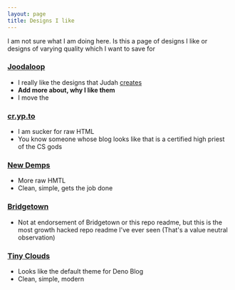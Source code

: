 ```yaml
---
layout: page
title: Designs I like
---
```


I am not sure what I am doing here. Is this a page of designs I like or designs of varying quality which I want to save for

### [Joodaloop](https://joodaloop.com/)
<!--https://web.archive.org/web/20240314115923/https://joodaloop.com/-->
- I really like the designs that Judah [creates](https://webcraft.joodaloop.com/)
- **Add more about, why I like them** 
- I move the


### [cr.yp.to](https://cr.yp.to/patents/us/4200770.html)
<!--https://web.archive.org/web/20230929033024/https://cr.yp.to/patents/us/4200770.html-->
- I am sucker for raw HTML
- You know someone whose blog looks like that is a certified high priest of the CS gods

### [New Demps](https://newdemos.ca/)
<!--ADD ME-->
- More raw HMTL
- Clean, simple, gets the job done

### [Bridgetown](https://github.com/bridgetownrb/bridgetown)
<!--https://news.ycombinator.com/item?id=28524604-->
- Not at endorsement of Bridgetown or this repo readme, but this is the most growth hacked repo readme I've ever seen (That's a value neutral observation)

### [Tiny Clouds](https://tinyclouds.org/)
<!--https://web.archive.org/web/20240327224034/https://tinyclouds.org/-->
- Looks like the default theme for Deno Blog
- Clean, simple, modern